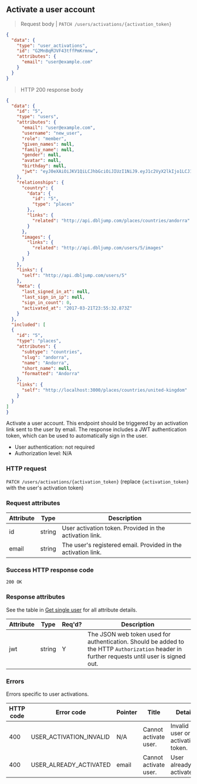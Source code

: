 ## Activate a user account

> Request body | `PATCH /users/activations/{activation_token}`

```JSON
{
  "data": {
    "type": "user_activations",
    "id": "G2MnBqMJVF43tffPmKrmnw",
    "attributes": {
      "email": "user@example.com"
    }
  }
}
```

> HTTP 200 response body

```JSON
{
  "data": {
    "id": "5",
    "type": "users",
    "attributes": {
      "email": "user@example.com",
      "username": "new_user",
      "role": "member",
      "given_names": null,
      "family_name": null,
      "gender": null,
      "avatar": null,
      "birthday": null,
      "jwt": "eyJ0eXAiOiJKV1QiLCJhbGciOiJIUzI1NiJ9.eyJ1c2VyX2lkIjo1LCJ1c2VyX3JvbGUiOiJtZW1iZXIiLCJleHBpcnkiOiIyMDE3LTAzLTIyIDIzOjU1OjMyICswMDAwIn0.WqLjZkgyEh3Trv2U9q2PDBkbY4toWPJx02zbqTSn540"
    },
    "relationships": {
      "country": {
        "data": {
          "id": "5",
          "type": "places"
        },,
        "links": {
          "related": "http://api.dbljump.com/places/countries/andorra"
        }
      },
      "images": {
        "links": {
          "related": "http://api.dbljump.com/users/5/images"
        }
      }
    },
    "links": {
      "self": "http://api.dbljump.com/users/5"
    },
    "meta": {
      "last_signed_in_at": null,
      "last_sign_in_ip": null,
      "sign_in_count": 0,
      "activated_at": "2017-03-21T23:55:32.873Z"
    }
  },
  "included": [
  {
    "id": "5",
    "type": "places",
    "attributes": {
      "subtype": "countries",
      "slug": "andorra",
      "name": "Andorra",
      "short_name": null,
      "formatted": "Andorra"
    },
    "links": {
      "self": "http://localhost:3000/places/countries/united-kingdom"
    }
  }
]
}
```

Activate a user account. This endpoint should be triggered by an activation link sent to the user by email. The response includes a JWT authentication token, which can be used to automatically sign in the user.

* User authentication: not required
* Authorization level: N/A

### HTTP request

`PATCH /users/activations/{activation_token}` (replace `{activation_token}` with the user's activation token)

### Request attributes

Attribute | Type | Description
--------- | ---- | -----------
id | string | User activation token. Provided in the activation link.
email | string | The user's registered email. Provided in the activation link.

### Success HTTP response code

`200 OK`

### Response attributes

See the table in [Get single user](#users_show) for all attribute details.

Attribute | Type | Req'd? | Description
--------- | ---- | ------ | -----------
jwt | string | Y | The JSON web token used for authentication. Should be added to the HTTP `Authorization` header in further requests until user is signed out.

### Errors

Errors specific to user activations.

HTTP code | Error code | Pointer | Title | Detail
--------- | ---------- | ------- | ----- | ------
400 | USER_ACTIVATION_INVALID | N/A | Cannot activate user. | Invalid user or activation token.
400 | USER_ALREADY_ACTIVATED | email | Cannot activate user. | User already activated.
